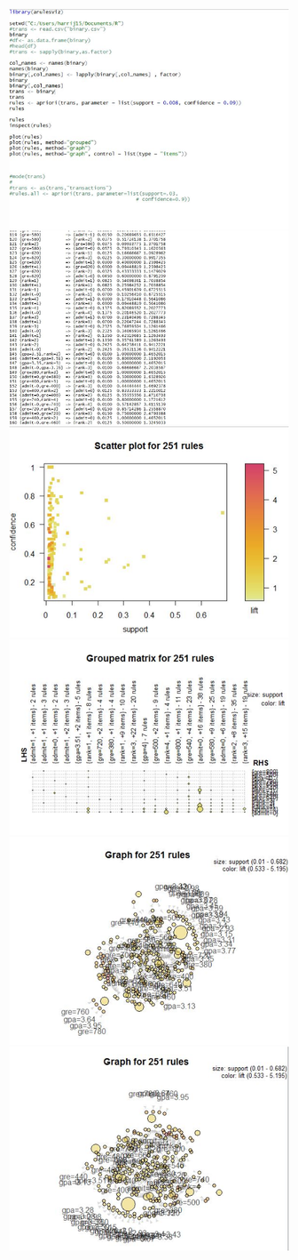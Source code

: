 
<img src="https://github.com/guoy5/open-source-lab/blob/master/image/new1.JPG" />

<img src="https://github.com/guoy5/open-source-lab/blob/master/image/new2.JPG" />

<img src="https://github.com/guoy5/open-source-lab/blob/master/image/new3.JPG" />

<img src="https://github.com/guoy5/open-source-lab/blob/master/image/new4.JPG" />

<img src="https://github.com/guoy5/open-source-lab/blob/master/image/new5.JPG" />

<img src="https://github.com/guoy5/open-source-lab/blob/master/image/new6.JPG" />

